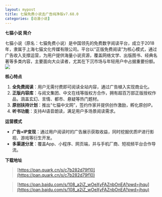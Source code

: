 ```yaml
---
layout: mypost
title: 七猫免费小说去广告纯净版v7.68.0
categories: [动漫小说]
---
```


**七猫小说 简介**  

七猫小说（原名：七猫免费小说）是中国领先的免费数字阅读平台，成立于2018年，隶属于上海七猫文化传媒有限公司。平台以“正版免费阅读”为核心模式，通过广告收入支撑运营，为用户提供海量小说资源，覆盖网络文学、出版图书、经典名著等多类内容，主要面向大众读者，尤其在下沉市场与年轻用户中占据重要份额。  
![](https://gcore.jsdelivr.net/gh/jikcc/jikcc.github.io//IMG/20250316220612208.jpeg)

**核心特点**  
1. **全免费阅读**：用户无需付费即可阅读全站内容，通过广告植入实现商业化。  
2. **正版内容库**：与阅文集团、中文在线等版权方合作，拥有超百万部正版授权作品，涵盖玄幻、言情、都市、悬疑等热门题材。  
3. **原创扶持计划**：推出“七猫中文网”，签约作家并提供创作激励，孵化原创IP。  
4. **听书功能**：支持AI语音朗读，满足用户多场景阅读需求。  

**运营模式**  
- **广告+IP变现**：通过用户阅读时的广告展示获取收益，同时挖掘优质IP进行影视、游戏等衍生开发。  
- **多渠道分发**：覆盖App、小程序、网页端，并与手机厂商、短视频平台合作导流。  

**下载地址**  
> [https://pan.quark.cn/s/c7b282d79f10](https://pan.quark.cn/s/c7b282d79f10)

> [https://pan.baidu.com/s/108_a2iZ_wOeXyFAZnbOnEA?pwd=jhqu](https://pan.baidu.com/s/108_a2iZ_wOeXyFAZnbOnEA?pwd=jhqu)


